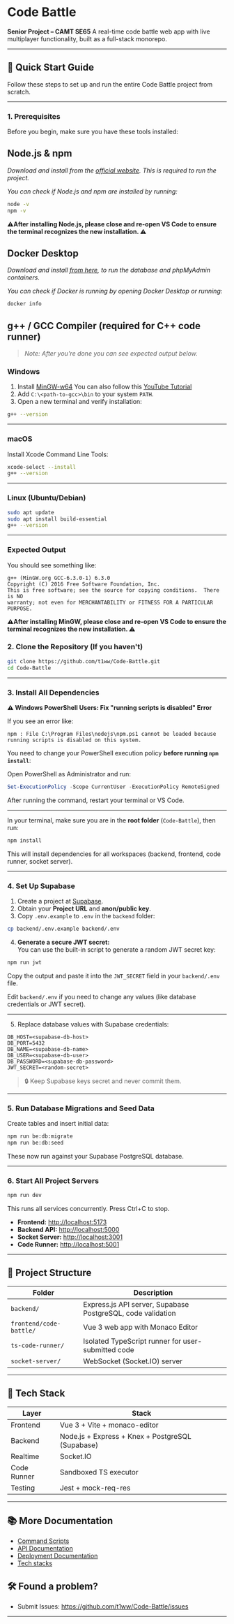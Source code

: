 # Code Battle

**Senior Project – CAMT SE65**
A real-time code battle web app with live multiplayer functionality, built as a full-stack monorepo.

---

## 🚀 Quick Start Guide

Follow these steps to set up and run the entire Code Battle project from scratch.

---

### 1. Prerequisites

Before you begin, make sure you have these tools installed:

## Node.js & npm
  _Download and install from the [official website](https://nodejs.org/). This is required to run the project._

_You can check if Node.js and npm are installed by running:_

```bash
node -v
npm -v
```

  **⚠️After installing Node.js, please close and re-open VS Code to ensure the terminal recognizes the new installation. ⚠️**

## Docker Desktop  
  _Download and install [from here](https://www.docker.com/products/docker-desktop/), to run the database and phpMyAdmin containers._

_You can check if Docker is running by opening Docker Desktop or running:_

```bash
docker info
```

## g++ / GCC Compiler (required for C++ code runner)

> _Note: After you're done you can see expected output below._

### Windows

1. Install [MinGW-w64](https://sourceforge.net/projects/mingw)
   You can also follow this [YouTube Tutorial](https://www.youtube.com/watch?v=JsO58opI3SQ)
2. Add `C:\<path-to-gcc>\bin` to your system `PATH`.
3. Open a new terminal and verify installation:

```bash
g++ --version
```

---

### macOS

Install Xcode Command Line Tools:

```bash
xcode-select --install
g++ --version
```

---

### Linux (Ubuntu/Debian)

```bash
sudo apt update
sudo apt install build-essential
g++ --version
```

---

### Expected Output

You should see something like:

```
g++ (MinGW.org GCC-6.3.0-1) 6.3.0
Copyright (C) 2016 Free Software Foundation, Inc.
This is free software; see the source for copying conditions.  There is NO
warranty; not even for MERCHANTABILITY or FITNESS FOR A PARTICULAR PURPOSE.
```
  **⚠️After installing MinGW, please close and re-open VS Code to ensure the terminal recognizes the new installation. ⚠️**

### 2. Clone the Repository (If you haven't)

```bash
git clone https://github.com/t1ww/Code-Battle.git
cd Code-Battle
```

---

### 3. Install All Dependencies

**⚠️ Windows PowerShell Users: Fix "running scripts is disabled" Error**

If you see an error like:

```
npm : File C:\Program Files\nodejs\npm.ps1 cannot be loaded because running scripts is disabled on this system.
```

You need to change your PowerShell execution policy **before running `npm install`**:

Open PowerShell as Administrator and run:

```powershell
Set-ExecutionPolicy -Scope CurrentUser -ExecutionPolicy RemoteSigned
```

After running the command, restart your terminal or VS Code.

---

In your terminal, make sure you are in the **root folder** (`Code-Battle`), then run:

```bash
npm install
```

This will install dependencies for all workspaces (backend, frontend, code runner, socket server).

---

### 4. Set Up Supabase

1. Create a project at [Supabase](https://supabase.com/).
2. Obtain your **Project URL** and **anon/public key**.
3. Copy `.env.example` to `.env` in the `backend` folder:

```bash
cp backend/.env.example backend/.env
```

4. **Generate a secure JWT secret:**  
You can use the built-in script to generate a random JWT secret key:

```bash
npm run jwt
```

Copy the output and paste it into the `JWT_SECRET` field in your `backend/.env` file.

Edit `backend/.env` if you need to change any values (like database credentials or JWT secret).

---

5. Replace database values with Supabase credentials:

```
DB_HOST=<supabase-db-host>
DB_PORT=5432
DB_NAME=<supabase-db-name>
DB_USER=<supabase-db-user>
DB_PASSWORD=<supabase-db-password>
JWT_SECRET=<random-secret>
```

> 🔒 Keep Supabase keys secret and never commit them.

---

### 5. Run Database Migrations and Seed Data

Create tables and insert initial data:

```bash
npm run be:db:migrate
npm run be:db:seed
```

These now run against your Supabase PostgreSQL database.

---

### 6. Start All Project Servers

```bash
npm run dev
```

This runs all services concurrently. Press Ctrl+C to stop.

* **Frontend:** [http://localhost:5173](http://localhost:5173)
* **Backend API:** [http://localhost:5000](http://localhost:5000)
* **Socket Server:** [http://localhost:3001](http://localhost:3001)
* **Code Runner:** [http://localhost:5001](http://localhost:5001)

---

## 🧩 Project Structure

| Folder                  | Description                                                 |
| ----------------------- | ----------------------------------------------------------- |
| `backend/`              | Express.js API server, Supabase PostgreSQL, code validation |
| `frontend/code-battle/` | Vue 3 web app with Monaco Editor                            |
| `ts-code-runner/`       | Isolated TypeScript runner for user-submitted code          |
| `socket-server/`        | WebSocket (Socket.IO) server                                |

---

## 🧪 Tech Stack

| Layer       | Stack                                            |
| ----------- | ------------------------------------------------ |
| Frontend    | Vue 3 + Vite + monaco-editor                     |
| Backend     | Node.js + Express + Knex + PostgreSQL (Supabase) |
| Realtime    | Socket.IO                                        |
| Code Runner | Sandboxed TS executor                            |
| Testing     | Jest + mock-req-res                              |

---

## 📚 More Documentation

* [Command Scripts](_md/commands.md)
* [API Documentation](_md/API.md)
* [Deployment Documentation](_md/deploy.md)
* [Tech stacks](_md/TechStack.md)

## 🛠️ Found a problem?
* Submit Issues: https://github.com/t1ww/Code-Battle/issues

---